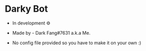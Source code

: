 # Darky Bot 
- In development ⚙️

- Made by - Dark Fang#7631 a.k.a Me.

- No config file provided so you have to make it on your own :)
